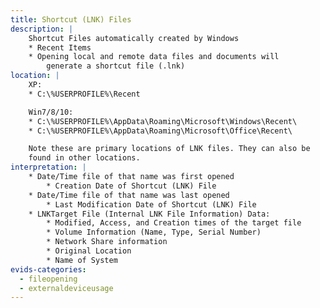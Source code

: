 ```yaml
---
title: Shortcut (LNK) Files
description: |
    Shortcut Files automatically created by Windows
    * Recent Items
    * Opening local and remote data files and documents will
        generate a shortcut file (.lnk)
location: |
    XP:
    * C:\%USERPROFILE%\Recent

    Win7/8/10:
    * C:\%USERPROFILE%\AppData\Roaming\Microsoft\Windows\Recent\
    * C:\%USERPROFILE%\AppData\Roaming\Microsoft\Office\Recent\

    Note these are primary locations of LNK files. They can also be
    found in other locations.
interpretation: |
    * Date/Time file of that name was first opened
        * Creation Date of Shortcut (LNK) File
    * Date/Time file of that name was last opened
        * Last Modification Date of Shortcut (LNK) File
    * LNKTarget File (Internal LNK File Information) Data:
        * Modified, Access, and Creation times of the target file
        * Volume Information (Name, Type, Serial Number)
        * Network Share information
        * Original Location
        * Name of System
evids-categories:
  - fileopening
  - externaldeviceusage
---
```

